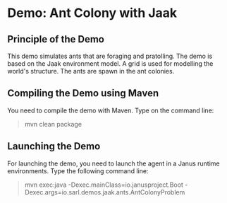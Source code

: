 Demo: Ant Colony with Jaak
==========================

## Principle of the Demo

This demo simulates ants that are foraging and pratolling.
The demo is based on the Jaak environment model.
A grid is used for modelling the world's structure.
The ants are spawn in the ant colonies.

## Compiling the Demo using Maven

You need to compile the demo with Maven. Type on the command
line:

> mvn clean package

## Launching the Demo

For launching the demo, you need to launch the agent
in a Janus runtime environments.
Type the following command line:

> mvn exec:java
>     -Dexec.mainClass=io.janusproject.Boot
>     -Dexec.args=io.sarl.demos.jaak.ants.AntColonyProblem

